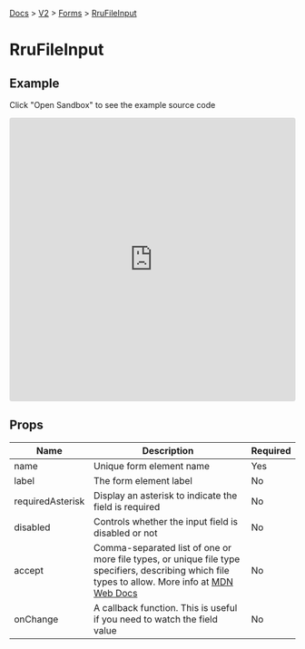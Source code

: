 [Docs](/) > [V2](/docs/v2/get-started) > [Forms](/docs/v2/components/RruForm) > [RruFileInput](/docs/v2/components/RruFileInput)

# RruFileInput

## Example
Click "Open Sandbox" to see the example source code

<iframe src="https://codesandbox.io/embed/rrufileinput-h5gfbj?autoresize=1&fontsize=14&theme=dark&view=preview"
  style="width:100%; height:500px; border:0; border-radius: 4px; overflow:hidden;"
  title="RruFileInput"
  allow="accelerometer; ambient-light-sensor; camera; encrypted-media; geolocation; gyroscope; hid; microphone; midi; payment; usb; vr; xr-spatial-tracking"
  sandbox="allow-forms allow-modals allow-popups allow-presentation allow-same-origin allow-scripts"
></iframe>

## Props

| Name             | Description                                                                                                                                                                                                            | Required |
| ---------------- | ---------------------------------------------------------------------------------------------------------------------------------------------------------------------------------------------------------------------- | -------- |
| name             | Unique form element name                                                                                                                                                                                               | Yes      |
| label            | The form element label                                                                                                                                                                                                 | No       |
| requiredAsterisk | Display an asterisk to indicate the field is required                                                                                                                                                                  | No       |
| disabled         | Controls whether the input field is disabled or not                                                                                                                                                                    | No       |
| accept           | Comma-separated list of one or more file types, or unique file type specifiers, describing which file types to allow. More info at [MDN Web Docs](https://developer.mozilla.org/en-US/docs/Web/HTML/Attributes/accept) | No       |
| onChange         | A callback function. This is useful if you need to watch the field value                                                                                                                                               | No       |
